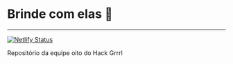 # Brinde com elas 🍻
---
[![Netlify Status](https://api.netlify.com/api/v1/badges/73f76e27-4bbb-4fb7-a3e2-505b0eac8f3c/deploy-status)](https://app.netlify.com/sites/clever-sinoussi-4baf7d/deploys)

Repositório da equipe oito do Hack Grrrl
